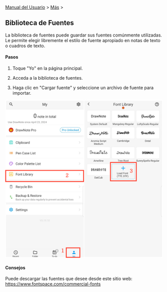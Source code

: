 [Manual del Usuario](/dragonnest/drawnote/manual/es) > [Más](/dragonnest/drawnote/manual/es/more) >

Biblioteca de Fuentes
---
La biblioteca de fuentes puede guardar sus fuentes comúnmente utilizadas. Le permite elegir libremente el estilo de fuente apropiado en notas de texto o cuadros de texto.

#### Pasos

1. Toque "Yo" en la página principal.

2. Acceda a la biblioteca de fuentes.

3. Haga clic en "Cargar fuente" y seleccione un archivo de fuente para importar.

![Biblioteca de Fuentes](imgs/font_library1.png)

#### Consejos
Puede descargar las fuentes que desee desde este sitio web: https://www.fontspace.com/commercial-fonts
